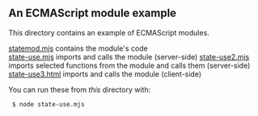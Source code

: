 An ECMAScript module example
----------------------------

This directory contains an example of ECMAScript modules.

[statemod.mjs](statemod.mjs) contains the module's code  
[state-use.mjs](state-use.mjs) imports and calls the module (server-side) 
[state-use2.mjs](state-use2.mjs) imports selected functions from the module and calls them (server-side)  
[state-use3.html](state-use3.html) imports and calls the module (client-side) 

You can run these from *this* directory with:
```
 $ node state-use.mjs
```
